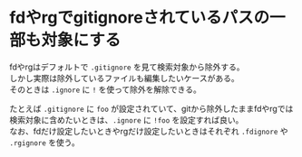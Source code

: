 # fdやrgでgitignoreされているパスの一部も対象にする

fdやrgはデフォルトで `.gitignore` を見て検索対象から除外する。  
しかし実際は除外しているファイルも編集したいケースがある。  
そのときは `.ignore` に `!` を使って除外を解除できる。

たとえば `.gitignore` に `foo` が設定されていて、gitから除外したままfdやrgでは検索対象に含めたいときは、`.ignore` に `!foo` を設定すれば良い。  
なお、fdだけ設定したいときやrgだけ設定したいときはそれぞれ `.fdignore` や `.rgignore` を使う。
